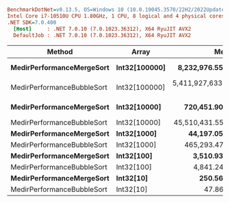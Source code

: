 ``` ini

BenchmarkDotNet=v0.13.5, OS=Windows 10 (10.0.19045.3570/22H2/2022Update)
Intel Core i7-10510U CPU 1.80GHz, 1 CPU, 8 logical and 4 physical cores
.NET SDK=7.0.400
  [Host]     : .NET 7.0.10 (7.0.1023.36312), X64 RyuJIT AVX2
  DefaultJob : .NET 7.0.10 (7.0.1023.36312), X64 RyuJIT AVX2


```
|                     Method |         Array |                Mean |             Error |            StdDev | Rank |      Gen0 |     Gen1 |     Gen2 |  Allocated |
|--------------------------- |-------------- |--------------------:|------------------:|------------------:|-----:|----------:|---------:|---------:|-----------:|
|  **MedirPerformanceMergeSort** | **Int32[100000]** |     **8,232,976.55 ns** |    **162,350.281 ns** |    **316,651.755 ns** |    **8** | **2671.8750** | **234.3750** | **234.3750** | **12031272 B** |
| MedirPerformanceBubbleSort | Int32[100000] | 5,411,927,633.33 ns | 95,923,621.476 ns | 74,890,854.061 ns |   10 |         - |        - |        - |      600 B |
|  **MedirPerformanceMergeSort** |  **Int32[10000]** |       **720,451.90 ns** |     **22,989.513 ns** |     **67,061.487 ns** |    **7** |  **255.8594** |        **-** |        **-** |  **1072017 B** |
| MedirPerformanceBubbleSort |  Int32[10000] |    45,510,431.55 ns |    907,360.686 ns |    931,792.620 ns |    9 |         - |        - |        - |       55 B |
|  **MedirPerformanceMergeSort** |   **Int32[1000]** |        **44,197.05 ns** |        **856.210 ns** |        **800.899 ns** |    **5** |   **22.0337** |        **-** |        **-** |    **92304 B** |
| MedirPerformanceBubbleSort |   Int32[1000] |       465,293.47 ns |      8,132.131 ns |     10,856.161 ns |    6 |         - |        - |        - |          - |
|  **MedirPerformanceMergeSort** |    **Int32[100]** |         **3,510.93 ns** |         **44.416 ns** |         **37.090 ns** |    **3** |    **1.9112** |        **-** |        **-** |     **8000 B** |
| MedirPerformanceBubbleSort |    Int32[100] |         4,841.24 ns |         71.858 ns |         63.700 ns |    4 |         - |        - |        - |          - |
|  **MedirPerformanceMergeSort** |     **Int32[10]** |           **250.56 ns** |          **4.695 ns** |         **10.107 ns** |    **2** |    **0.1488** |        **-** |        **-** |      **624 B** |
| MedirPerformanceBubbleSort |     Int32[10] |            47.86 ns |          0.535 ns |          0.418 ns |    1 |         - |        - |        - |          - |
